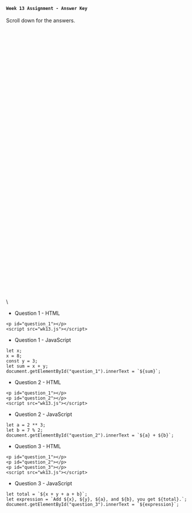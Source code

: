 **`Week 13 Assignment - Answer Key`**
\
\
Scroll down for the answers.
\
\
\
\
\
\
\
\
\
\
\
\
\
\
\
\
\
\
\
\
\
\
\
\
\
\
\
\
\
\
\
\
\
\
\
\
\
\
\
\
\
\
\
\
\
\

- Question 1 - HTML
```
<p id="question_1"></p>
<script src="wk13.js"></script>
```
- Question 1 - JavaScript
```
let x;
x = 8;
const y = 3;
let sum = x + y;
document.getElementById("question_1").innerText = `${sum}`;
```
- Question 2 - HTML
```
<p id="question_1"></p>
<p id="question_2"></p>
<script src="wk13.js"></script>  
```

- Question 2 - JavaScript
```
let a = 2 ** 3;
let b = 7 % 2;
document.getElementById("question_2").innerText = `${a} + ${b}`;
```

- Question 3 - HTML
```
<p id="question_1"></p>
<p id="question_2"></p>
<p id="question_3"></p>
<script src="wk13.js"></script>  
```

- Question 3 - JavaScript
```
let total = `${x + y + a + b}`;
let expression = `Add ${x}, ${y}, ${a}, and ${b}, you get ${total}.`;
document.getElementById("question_3").innerText = `${expression}`;
```
